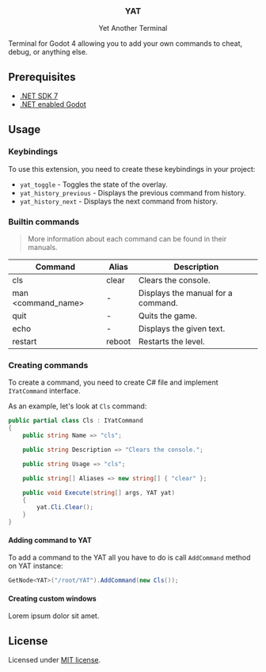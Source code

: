 <div align="center">
	<h3>YAT</h1>
	<p>Yet Another Terminal</p>
</div>

Terminal for Godot 4 allowing you to add your own commands to cheat, debug, or anything else.

## Prerequisites

-   [.NET SDK 7](https://dotnet.microsoft.com/en-us/download)
-   [.NET enabled Godot](https://godotengine.org/download/windows/)

## Usage

### Keybindings

To use this extension, you need to create these keybindings in your project:

-   `yat_toggle` - Toggles the state of the overlay.
-   `yat_history_previous` - Displays the previous command from history.
-   `yat_history_next` - Displays the next command from history.

### Builtin commands

> More information about each command can be found in their manuals.

| Command                            | Alias        | Description                        |
| ---------------------------------- | ------------ | ---------------------------------- |
| cls                                | clear        | Clears the console.                |
| man <command_name>                 | -            | Displays the manual for a command. |
| quit                               | -            | Quits the game.                    |
| echo <text>                        | -            | Displays the given text.           |
| restart                            | reboot       | Restarts the level.                |

### Creating commands

To create a command, you need to create C# file and implement `IYatCommand` interface.

As an example, let's look at `Cls` command:

```csharp
public partial class Cls : IYatCommand
{
	public string Name => "cls";

	public string Description => "Clears the console.";

	public string Usage => "cls";

	public string[] Aliases => new string[] { "clear" };

	public void Execute(string[] args, YAT yat)
	{
		yat.Cli.Clear();
	}
}
```

#### Adding command to YAT

To add a command to the YAT all you have to do is call `AddCommand` method on YAT instance:

```csharp
GetNode<YAT>("/root/YAT").AddCommand(new Cls());
```

#### Creating custom windows

Lorem ipsum dolor sit amet.

## License

Licensed under [MIT license](./LICENSE).
